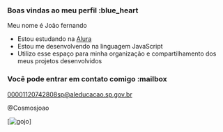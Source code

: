 ### Boas vindas ao meu perfil :blue_heart

Meu nome é João fernando 

- Estou estudando na [Alura](https://www.alura.com.br)
- Estou me desenvolvendo na linguagem JavaScript
- Utilizo esse espaço para minha organização e compartilhamento dos meus projetos desenvolvidos

### Você pode entrar em contato comigo :mailbox

00001120742808sp@aleducacao.sp.gov.br

@Cosmosjoao

[![gojo](https://media1.tenor.com/m/XNRRNuKYxHwAAAAC/right-now-it%E2%80%99s-just-that-everything-feels-right-sorry-amanai.gif)]
